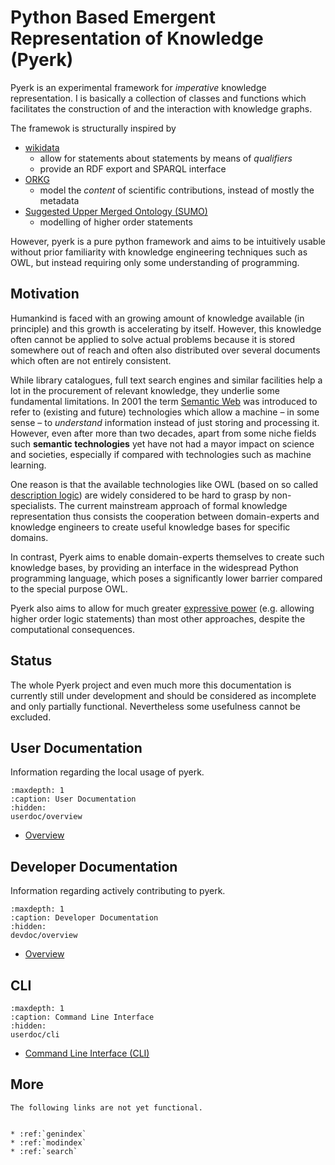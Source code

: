 # Python Based Emergent Representation of Knowledge (Pyerk)

Pyerk is an experimental framework for *imperative* knowledge representation. I is basically a collection of classes and functions which facilitates the construction of and the interaction with knowledge graphs.

The framewok is structurally inspired by

- [wikidata](https://wikidata.org/)
    - allow for statements about statements by means of *qualifiers*
    - provide an RDF export and SPARQL interface
- [ORKG](https://orkg.org)
    - model the *content* of scientific contributions, instead of mostly the metadata
- [Suggested Upper Merged Ontology (SUMO)](https://www.ontologyportal.org/)
    - modelling of higher order statements

However, pyerk is a pure python framework and aims to be intuitively usable without prior familiarity with knowledge engineering techniques such as OWL, but instead requiring only some understanding of programming.

## Motivation

Humankind is faced with an growing amount of knowledge available (in principle) and this growth is accelerating by itself. However, this knowledge often cannot be applied to solve actual problems because it is stored somewhere out of reach and often also distributed over several documents which often are not entirely consistent.

While library catalogues, full text search engines and similar facilities help a lot in the procurement of relevant knowledge, they underlie some fundamental limitations. In 2001 the term [Semantic Web](https://en.wikipedia.org/wiki/Semantic_Web) was introduced to refer to (existing and future) technologies which allow a machine – in some sense – to *understand* information instead of just storing and processing it. However, even after more than two decades, apart from some niche fields such **semantic technologies** yet have not had a mayor impact on science and societies, especially if compared with technologies such as machine learning.

One reason is that the available technologies like OWL (based on so called [description logic](https://en.wikipedia.org/wiki/description_logic)) are widely considered to be hard to grasp by non-specialists. The current mainstream approach of formal knowledge representation thus consists the cooperation between domain-experts and knowledge engineers to create useful knowledge bases for specific domains.

In contrast, Pyerk aims to enable domain-experts themselves to create such knowledge bases, by providing an interface in the widespread Python programming language, which poses a significantly lower barrier compared to the special purpose OWL.

Pyerk also aims to allow for much greater [expressive power](https://en.wikipedia.org/wiki/Expressive_power_(computer_science)) (e.g. allowing higher order logic statements) than most other approaches, despite the computational consequences.

## Status

The whole Pyerk project and even much more this documentation is currently still under development and should be considered as incomplete and only partially functional. Nevertheless some usefulness cannot be excluded.


## User Documentation
Information regarding the local usage of pyerk.
```{toctree}
:maxdepth: 1
:caption: User Documentation
:hidden:
userdoc/overview
```
- [Overview](userdoc/overview)


## Developer Documentation
Information regarding actively contributing to pyerk.
```{toctree}
:maxdepth: 1
:caption: Developer Documentation
:hidden:
devdoc/overview
```
- [Overview](devdoc/overview)


## CLI

```{toctree}
:maxdepth: 1
:caption: Command Line Interface
:hidden:
userdoc/cli
```
- [Command Line Interface (CLI)](userdoc/cli)


## More


```{admonition} Note
The following links are not yet functional.
```
```{eval-rst}

* :ref:`genindex`
* :ref:`modindex`
* :ref:`search`

```
